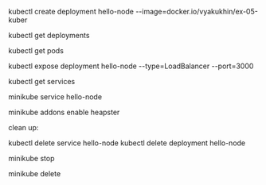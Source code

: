 kubectl create deployment hello-node --image=docker.io/vyakukhin/ex-05-kuber

kubectl get deployments

kubectl get pods

kubectl expose deployment hello-node --type=LoadBalancer --port=3000

kubectl get services

minikube service hello-node

minikube addons enable heapster

clean up:

kubectl delete service hello-node
kubectl delete deployment hello-node

minikube stop

minikube delete
